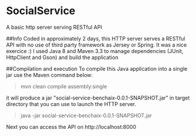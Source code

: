 # SocialService
A basic http server serving RESTful API

##Info
Coded in approximately 2 days, this HTTP server serves a RESTful API with no use of third party framework as Jersey or Spring. It was a nice exercice :)
I used Java 8 and Maven 3.3 to manage dependencies (JUnit, HttpClient and Gson) and build the application

##Compilation and execution
To compile this Java application into a single jar use the Maven command below:
>mvn clean compile assembly:single

it will produce a jar "social-service-benchaix-0.0.1-SNAPSHOT.jar" in target directory that you can use to launch the HTTP server.

>java -jar social-service-benchaix-0.0.1-SNAPSHOT.jar

Next you can access the API on http://localhost:8000
